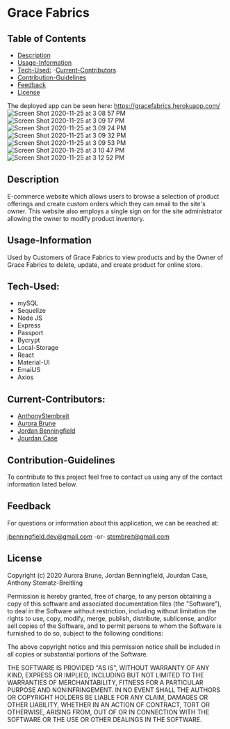 
  # Grace Fabrics

  ## Table of Contents
  - [Description](#Description)
   - [Usage-Information](#Usage-Information)
  - [Tech-Used:](#Tech-Used)
  -[Current-Contributors](#Current-Contributors)
  - [Contribution-Guidelines](#Contribution-Guidelines)
  - [Feedback](#Feedback)
  - [License](#License)

The deployed app can be seen here: https://gracefabrics.herokuapp.com/
![Screen Shot 2020-11-25 at 3 08 57 PM](https://user-images.githubusercontent.com/64037800/100282294-f62cd100-2f30-11eb-8474-808b369825cd.png)
![Screen Shot 2020-11-25 at 3 09 17 PM](https://user-images.githubusercontent.com/64037800/100282295-f62cd100-2f30-11eb-8a22-8967b0e580ad.png)
![Screen Shot 2020-11-25 at 3 09 24 PM](https://user-images.githubusercontent.com/64037800/100282296-f6c56780-2f30-11eb-8653-5a9000c6d2ca.png)
![Screen Shot 2020-11-25 at 3 09 32 PM](https://user-images.githubusercontent.com/64037800/100282297-f6c56780-2f30-11eb-9c1f-de44833f874f.png)
![Screen Shot 2020-11-25 at 3 09 53 PM](https://user-images.githubusercontent.com/64037800/100282298-f6c56780-2f30-11eb-9b2d-99e37d250e95.png)
![Screen Shot 2020-11-25 at 3 10 47 PM](https://user-images.githubusercontent.com/64037800/100282300-f6c56780-2f30-11eb-873d-5420768aaa1f.png)
![Screen Shot 2020-11-25 at 3 12 52 PM](https://user-images.githubusercontent.com/64037800/100282301-f75dfe00-2f30-11eb-8046-42d6f732c5ab.png)

  ## Description
  E-commerce website which allows users to browse a selection of product offerings and create custom orders which they can email to the site's owner. This website     also employs a single sign on for the site administrator allowing the owner to modify product inventory.

  ## Usage-Information
  Used by Customers of Grace Fabrics to view products and by the Owner of Grace Fabrics to delete, update, and create product for online store.
  
  ## Tech-Used:
  * mySQL
  * Sequelize
  * Node JS
  * Express
  * Passport
  * Bycrypt
  * Local-Storage
  * React
  * Material-UI
  * EmailJS
  * Axios

  ## Current-Contributors:
  * [AnthonyStembreit](https://github.com/AnthonyStembreit)
  * [Aurora Brune](https://github.com/AuroraBrune)
  * [Jordan Benningfield](https://github.com/ubern00bie)
  * [Jourdan Case](https://github.com/jourdancase1)

  ## Contribution-Guidelines
  To contribute to this project feel free to contact us using any of the contact information listed below.

  ## Feedback 
  For questions or information about this application, we can be reached at:
  
  jbenningfield.dev@gmail.com -or- stembreit@gmail.com
  
  ## License
  Copyright (c) 2020 Aurora Brune, Jordan Benningfield, Jourdan Case, Anthony Stematz-Breitling

  Permission is hereby granted, free of charge, to any person obtaining a copy
  of this software and associated documentation files (the "Software"), to deal
  in the Software without restriction, including without limitation the rights
  to use, copy, modify, merge, publish, distribute, sublicense, and/or sell
  copies of the Software, and to permit persons to whom the Software is
  furnished to do so, subject to the following conditions:

  The above copyright notice and this permission notice shall be included in all
  copies or substantial portions of the Software.

  THE SOFTWARE IS PROVIDED "AS IS", WITHOUT WARRANTY OF ANY KIND, EXPRESS OR
  IMPLIED, INCLUDING BUT NOT LIMITED TO THE WARRANTIES OF MERCHANTABILITY,
  FITNESS FOR A PARTICULAR PURPOSE AND NONINFRINGEMENT. IN NO EVENT SHALL THE
  AUTHORS OR COPYRIGHT HOLDERS BE LIABLE FOR ANY CLAIM, DAMAGES OR OTHER
  LIABILITY, WHETHER IN AN ACTION OF CONTRACT, TORT OR OTHERWISE, ARISING FROM,
  OUT OF OR IN CONNECTION WITH THE SOFTWARE OR THE USE OR OTHER DEALINGS IN THE
  SOFTWARE.
